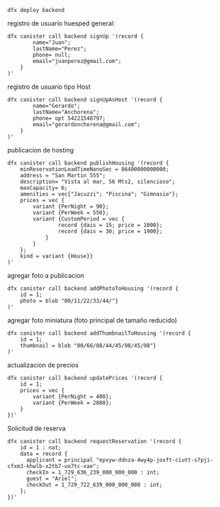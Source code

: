 ``` 
dfx deploy backend

```
registro de usuario huesped general:

```
dfx canister call backend signUp '(record { 
        name="Juan";
        lastName="Perez";
        phone= null;
        email="juanperez@gmail.com"; 
    }
)'
```

registro de usuario tipo Host

```
dfx canister call backend signUpAsHost '(record { 
        name="Gerardo";
        lastName="Anchorena";
        phone= opt 54221548797;
        email="gerardonchorena@gmail.com";  
    }
)'
```

publicacion de hosting

```
dfx canister call backend publishHousing '(record {
    minReservationLeadTimeNanoSec = 86400000000000;
    address = "San Martin 555";
    description= "Vista al mar, 56 Mts2, silencioso";
    maxCapacity= 6;
    amenities = vec{"Jacuzzi"; "Piscina"; "Gimnasio"};
    prices = vec {
        variant {PerNight = 90};
        variant {PerWeek = 550};
        variant {CustomPeriod = vec {
                record {dais = 15; price = 1000};
                record {dais = 30; price = 1900};
            }
        }
    }; 
    kind = variant {House}}
)'
```

agregar foto a publicacion

```
dfx canister call backend addPhotoToHousing '(record {
    id = 1; 
    photo = blob "00/11/22/33/44/"}
)'
```

agregar foto miniatura (foto principal de tamaño reducido)

```
dfx canister call backend addThumbnailToHousing '(record {
    id = 1; 
    thumbnail = blob "00/66/88/44/45/98/45/98"}
)'
```

actualizacion de precios

```
dfx canister call backend updatePrices '(record {
    id = 1;
    prices = vec {
        variant {PerNight = 400};
        variant {PerWeek = 2800};
    }
})'
```

Solicitud de reserva

```
dfx canister call backend requestReservation '(record {
    id = 1 : nat;
    data = record {
      applicant = principal "epvyw-ddnza-4wy4p-joxft-ciutt-s7pji-cfxm3-khwlb-x2tb7-uo7tc-xae";
      checkIn = 1_729_636_239_000_000_000 : int;
      guest = "Ariel";
      checkOut = 1_729_722_639_000_000_000 : int;
    };
})'
```

